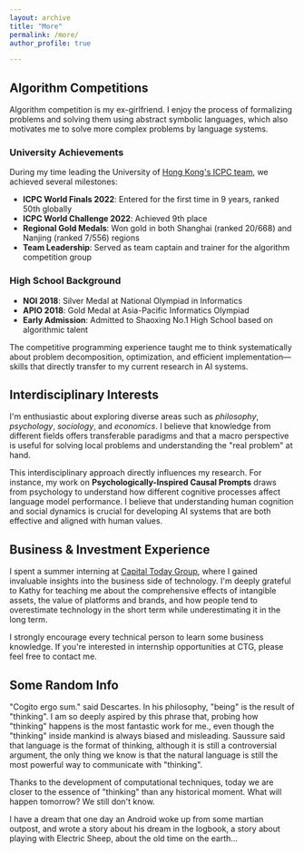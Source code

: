 ```yaml
---
layout: archive
title: "More"
permalink: /more/
author_profile: true

---
```


## Algorithm Competitions

Algorithm competition is my ex-girlfriend. I enjoy the process of formalizing problems and solving them using abstract symbolic languages, which also motivates me to solve more complex problems by language systems.

### University Achievements
During my time leading the University of [Hong Kong's ICPC team](https://i.cs.hku.hk/~provinci/achievements.html), we achieved several milestones:
- **ICPC World Finals 2022**: Entered for the first time in 9 years, ranked 50th globally
- **ICPC World Challenge 2022**: Achieved 9th place
- **Regional Gold Medals**: Won gold in both Shanghai (ranked 20/668) and Nanjing (ranked 7/556) regions
- **Team Leadership**: Served as team captain and trainer for the algorithm competition group

### High School Background
- **NOI 2018**: Silver Medal at National Olympiad in Informatics
- **APIO 2018**: Gold Medal at Asia-Pacific Informatics Olympiad
- **Early Admission**: Admitted to Shaoxing No.1 High School based on algorithmic talent

The competitive programming experience taught me to think systematically about problem decomposition, optimization, and efficient implementation—skills that directly transfer to my current research in AI systems.

## Interdisciplinary Interests

I'm enthusiastic about exploring diverse areas such as *philosophy*, *psychology*, *sociology*, and *economics*. I believe that knowledge from different fields offers transferable paradigms and that a macro perspective is useful for solving local problems and understanding the "real problem" at hand.

This interdisciplinary approach directly influences my research. For instance, my work on **Psychologically-Inspired Causal Prompts** draws from psychology to understand how different cognitive processes affect language model performance. I believe that understanding human cognition and social dynamics is crucial for developing AI systems that are both effective and aligned with human values.

## Business & Investment Experience

I spent a summer interning at [Capital Today Group](http://www.capitaltoday.com/eng/index.html), where I gained invaluable insights into the business side of technology. I'm deeply grateful to Kathy for teaching me about the comprehensive effects of intangible assets, the value of platforms and brands, and how people tend to overestimate technology in the short term while underestimating it in the long term.

I strongly encourage every technical person to learn some business knowledge. If you're interested in internship opportunities at CTG, please feel free to contact me.


## Some Random Info

"Cogito ergo sum." said Descartes. In his philosophy, "being" is the result of "thinking". I am so deeply aspired by this phrase that, probing how "thinking" happens is the most fantastic work for me., even though the "thinking" inside mankind is always biased and misleading. Saussure said that language is the format of thinking, although it is still a controversial argument, the only thing we know is that the natural language is still the most powerful way to communicate with "thinking".

Thanks to the development of computational techniques, today we are closer to the essence of "thinking" than any historical moment.  What will happen tomorrow? We still don't know. 

I have a dream that one day an Android woke up from some martian outpost, and wrote a story about his dream in the logbook, a story about playing with Electric Sheep, about the old time on the earth...